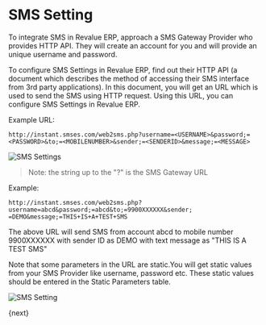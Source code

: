 # SMS Setting

To integrate SMS in Revalue ERP, approach a SMS Gateway Provider who provides HTTP
API. They will create an account for you and will provide an unique username
and password.

To configure SMS Settings in Revalue ERP, find out their HTTP API (a document
which describes the method of accessing their SMS interface from 3rd party
applications). In this document, you will get an URL which is used to send the
SMS using HTTP request. Using this URL, you can configure SMS Settings in
Revalue ERP.

Example URL:  

    
    
    http://instant.smses.com/web2sms.php?username=<USERNAME>&password;=<PASSWORD>&to;=<MOBILENUMBER>&sender;=<SENDERID>&message;=<MESSAGE>
    

![SMS Settings]({{docs_base_url}}/assets/old_images/erpnext/sms-setting2.jpg)

> Note: the string up to the "?" is the SMS Gateway URL

Example:

    
    
    http://instant.smses.com/web2sms.php?username=abcd&password;=abcd&to;=9900XXXXXX&sender;
    =DEMO&message;=THIS+IS+A+TEST+SMS

The above URL will send SMS from account abcd to mobile number 9900XXXXXX with
sender ID as DEMO with text message as "THIS IS A TEST SMS"

Note that some parameters in the URL are static.You will get static values
from your SMS Provider like username, password etc. These static values should
be entered in the Static Parameters table.

![SMS Setting]({{docs_base_url}}/assets/old_images/erpnext/sms-settings1.png)

{next}
